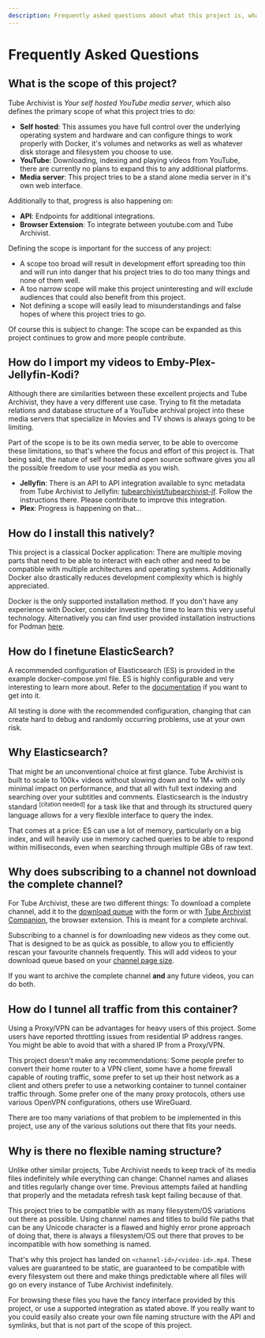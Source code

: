 ```yaml
---
description: Frequently asked questions about what this project is, what it tries and what it doesn't try to do.
---
```


# Frequently Asked Questions

## What is the scope of this project?
Tube Archivist is *Your self hosted YouTube media server*, which also defines the primary scope of what this project tries to do:

- **Self hosted**: This assumes you have full control over the underlying operating system and hardware and can configure things to work properly with Docker, it's volumes and networks as well as whatever disk storage and filesystem you choose to use.
- **YouTube**: Downloading, indexing and playing videos from YouTube, there are currently no plans to expand this to any additional platforms.
- **Media server**: This project tries to be a stand alone media server in it's own web interface.

Additionally to that, progress is also happening on:

- **API**: Endpoints for additional integrations.
- **Browser Extension**: To integrate between youtube.com and Tube Archivist.

Defining the scope is important for the success of any project:

- A scope too broad will result in development effort spreading too thin and will run into danger that his project tries to do too many things and none of them well.
- A too narrow scope will make this project uninteresting and will exclude audiences that could also benefit from this project.
- Not defining a scope will easily lead to misunderstandings and false hopes of where this project tries to go.

Of course this is subject to change: The scope can be expanded as this project continues to grow and more people contribute.

## How do I import my videos to Emby-Plex-Jellyfin-Kodi?
Although there are similarities between these excellent projects and Tube Archivist, they have a very different use case. Trying to fit the metadata relations and database structure of a YouTube archival project into these media servers that specialize in Movies and TV shows is always going to be limiting.

Part of the scope is to be its own media server, to be able to overcome these limitations, so that's where the focus and effort of this project is. That being said, the nature of self hosted and open source software gives you all the possible freedom to use your media as you wish.

- **Jellyfin**: There is an API to API integration available to sync metadata from Tube Archivist to Jellyfin: [tubearchivist/tubearchivist-jf](https://github.com/tubearchivist/tubearchivist-jf). Follow the instructions there. Please contribute to improve this integration.
- **Plex**: Progress is happening on that...

## How do I install this natively?
This project is a classical Docker application: There are multiple moving parts that need to be able to interact with each other and need to be compatible with multiple architectures and operating systems. Additionally Docker also drastically reduces development complexity which is highly appreciated.  

Docker is the only supported installation method. If you don't have any experience with Docker, consider investing the time to learn this very useful technology. Alternatively you can find user provided installation instructions for Podman [here](installation/podman.md).

## How do I finetune ElasticSearch?
A recommended configuration of Elasticsearch (ES) is provided in the example docker-compose.yml file. ES is highly configurable and very interesting to learn more about. Refer to the [documentation](https://www.elastic.co/guide/en/elasticsearch/reference/current/index.html) if you want to get into it.  

All testing is done with the recommended configuration, changing that can create hard to debug and randomly occurring problems, use at your own risk.

## Why Elasticsearch?
That might be an unconventional choice at first glance. Tube Archivist is built to scale to 100k+ videos without slowing down and to 1M+ with only minimal impact on performance, and that all with full text indexing and searching over your subtitles and comments. Elasticsearch is the industry standard <sup>[citation needed]</sup> for a task like that and through its structured query language allows for a very flexible interface to query the index.

That comes at a price: ES can use a lot of memory, particularly on a big index, and will heavily use in memory cached queries to be able to respond within milliseconds, even when searching through multiple GBs of raw text.

## Why does subscribing to a channel not download the complete channel?
For Tube Archivist, these are two different things: To download a complete channel, add it to the [download queue](downloads.md/#add-to-download-queue) with the form or with [Tube Archivist Companion](https://github.com/tubearchivist/browser-extension), the browser extension. This is meant for a complete archival.  

Subscribing to a channel is for downloading new videos as they come out. That is designed to be as quick as possible, to allow you to efficiently rescan your favourite channels frequently. This will add videos to your download queue based on your [channel page size](settings.md/#subscriptions).

If you want to archive the complete channel **and** any future videos, you can do both.

## How do I tunnel all traffic from this container?
Using a Proxy/VPN can be advantages for heavy users of this project. Some users have reported throttling issues from residential IP address ranges. You might be able to avoid that with a shared IP from a Proxy/VPN.

This project doesn't make any recommendations: Some people prefer to convert their home router to a VPN client, some have a home firewall capable of routing traffic, some prefer to set up their host network as a client and others prefer to use a networking container to tunnel container traffic through. Some prefer one of the many proxy protocols, others use various OpenVPN configurations, others use WireGuard.

There are too many variations of that problem to be implemented in this project, use any of the various solutions out there that fits your needs.

## Why is there no flexible naming structure?
Unlike other similar projects, Tube Archivist needs to keep track of its media files indefinitely while everything can change: Channel names and aliases and titles regularly change over time. Previous attempts failed at handling that properly and the metadata refresh task kept failing because of that.

This project tries to be compatible with as many filesystem/OS variations out there as possible. Using channel names and titles to build file paths that can be any Unicode character is a flawed and highly error prone approach of doing that, there is always a filesystem/OS out there that proves to be incompatible with how something is named.

That's why this project has landed on `<channel-id>/<video-id>.mp4`. These values are guaranteed to be static, are guaranteed to be compatible with every filesystem out there and make things predictable where all files will go on every instance of Tube Archivist indefinitely.

For browsing these files you have the fancy interface provided by this project, or use a supported integration as stated above. If you really want to you could easily also create your own file naming structure with the API and symlinks, but that is not part of the scope of this project.
